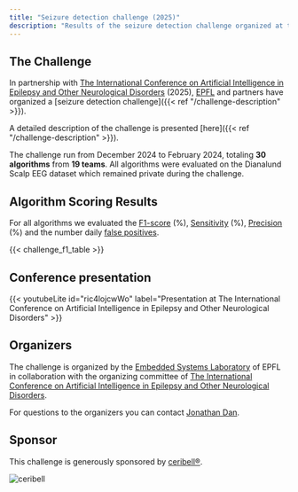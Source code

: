 ```yaml
---
title: "Seizure detection challenge (2025)"
description: "Results of the seizure detection challenge organized at the AI in Epilepsy and Neurological disorders in March 2025."
---
```


## The Challenge

In partnership with [The International Conference on Artificial Intelligence in Epilepsy and Other Neurological Disorders](https://www.aiepilepsy-neuro.com/) (2025), [EPFL](https://www.epfl.ch/labs/esl/) and partners have organized a [seizure detection challenge]({{< ref "/challenge-description" >}}).

A detailed description of the challenge is presented [here]({{< ref "/challenge-description" >}}).

The challenge run from December 2024 to February 2024, totaling **30 algorithms** from **19 teams**. All algorithms were evaluated on the Dianalund Scalp EEG dataset which remained private during the challenge.

## Algorithm Scoring Results

For all algorithms we evaluated the [F1-score](https://en.wikipedia.org/wiki/F-score) (%), [Sensitivity](https://en.wikipedia.org/wiki/Sensitivity_and_specificity) (%), [Precision](https://en.wikipedia.org/wiki/Precision_and_recall) (%) and the number daily [false positives](https://en.wikipedia.org/wiki/False_positives_and_false_negatives).

{{< challenge_f1_table >}}

## Conference presentation

{{< youtubeLite id="ric4lojcwWo" label="Presentation at The International Conference on Artificial Intelligence in Epilepsy and Other Neurological Disorders" >}}

## Organizers

The challenge is organized by the [Embedded Systems Laboratory](https://www.epfl.ch/labs/esl/) of EPFL in collaboration with the organizing committee of [The International Conference on Artificial Intelligence in Epilepsy and Other Neurological Disorders](https://www.aiepilepsy-neuro.com/).

For questions to the organizers you can contact [Jonathan Dan](https://people.epfl.ch/jonathan.dan/?lang=en).

## Sponsor

This challenge is generously sponsored by [ceribell®](https://ceribell.com/).

![ceribell](https://ceribell.com/wp-content/uploads/2024/09/Ceribell-clarity-when-its-critical-grey.png)
